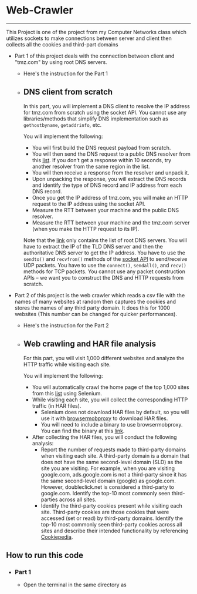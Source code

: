 # Web-Crawler
---

This Project is one of the project from my Computer Networks class which utilizes sockets to make connections between server and client then collects all the cookies and third-part domains

* Part 1 of this project deals with the connection between client and "tmz.com" by using root DNS servers. 
    - Here's the instruction for the Part 1

    - ## DNS client from scratch

        In this part, you will implement a DNS client to resolve the IP address for tmz.com from scratch using the socket API. You cannot use any libraries/methods that simplify DNS implementation such as `gethostbyname`, `getaddrinfo`, etc.

        You will implement the following:

        - You will first build the DNS request payload from scratch.
        - You will then send the DNS request to a public DNS resolver from this [list](https://www.iana.org/domains/root/servers). If you don’t get a response within 10 seconds, try another resolver from the same region in the list.
        - You will then receive a response from the resolver and unpack it.
        - Upon unpacking the response, you will extract the DNS records and identify the type of DNS record and IP address from each DNS record.
        - Once you get the IP address of tmz.com, you will make an HTTP request to the IP address using the socket API.
        - Measure the RTT between your machine and the public DNS resolver.
        - Measure the RTT between your machine and the tmz.com server (when you make the HTTP request to its IP).

        Note that the [link](https://www.iana.org/domains/root/servers) only contains the list of root DNS servers. You will have to extract the IP of the TLD DNS server and then the authoritative DNS server to get the IP address. You have to use the `sendto()` and `recvfrom()` methods of the [socket API](https://docs.python.org/3/library/socket.html) to send/receive UDP packets. You have to use the `connect()`, `sendall()`, and `recv()` methods for TCP packets. You cannot use any packet construction APIs – we want you to construct the DNS and HTTP requests from scratch.

* Part 2 of this project is the web crawler which reads a csv file with the names of many websites at random then captures the cookies and stores the names of any third party domain. It does this for 1000 websites (This number can be changed for quicker performances).
    - Here's the instruction for the Part 2

    - ## Web crawling and HAR file analysis 

        For this part, you will visit 1,000 different websites and analyze the HTTP traffic while visiting each site. 
        
        You will implement the following:

        - You will automatically crawl the home page of the top 1,000 sites from this [list](top-1m.csv) using Selenium.
        - While visiting each site, you will collect the corresponding HTTP traffic (in HAR files).
            -  Selenium does not download HAR files by default, so you will use it with [browsermobproxy](https://github.com/lightbody/browsermob-proxy) to download HAR files.
            - You will need to include a binary to use browsermobproxy. You can find the binary at this [link](browsermob-proxy).
        - After collecting the HAR files, you will conduct the following analysis:
            - Report the number of requests made to third-party domains when visiting each site. A third-party domain is a domain that does not have the same second-level domain (SLD) as the site you are visiting. For example, when you are visiting google.com, ads.google.com is not a third-party since it has the same second-level domain (google) as google.com. However, doubleclick.net is considered a third-party to google.com. Identify the top-10 most commonly seen third-parties across all sites.
            - Identify the third-party cookies present while visiting each site. Third-party cookies are those cookies that were accessed (set or read) by third-party domains. Identify the top-10 most commonly seen third-party cookies across all sites and describe their intended functionality by referencing [Cookiepedia](https://cookiepedia.co.uk/).



## How to run this code

* ### Part 1
    - Open the terminal in the same directory as 
